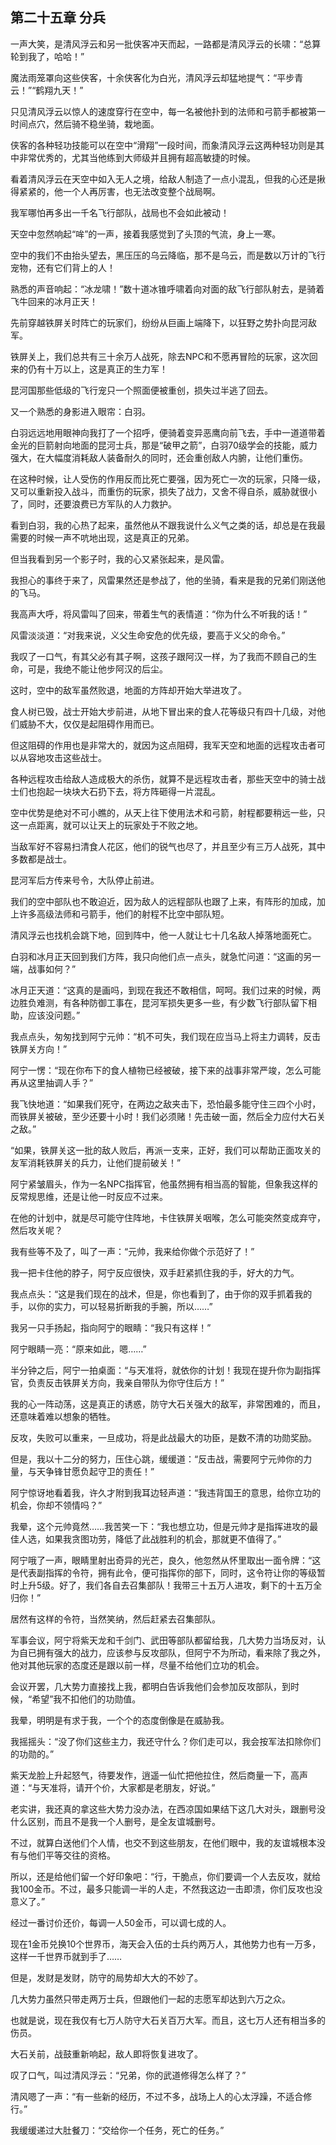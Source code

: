 ## 第二十五章 分兵

一声大笑，是清风浮云和另一批侠客冲天而起，一路都是清风浮云的长啸：“总算轮到我了，哈哈！”

魔法雨笼罩向这些侠客，十余侠客化为白光，清风浮云却猛地提气：“平步青云！”“鹤翔九天！”

只见清风浮云以惊人的速度穿行在空中，每一名被他扑到的法师和弓箭手都被第一时间点穴，然后骑不稳坐骑，栽地面。

侠客的各种轻功技能可以在空中“滑翔”一段时间，而象清风浮云这两种轻功则是其中非常优秀的，尤其当他练到大师级并且拥有超高敏捷的时候。

看着清风浮云在天空中如入无人之境，给敌人制造了一点小混乱，但我的心还是揪得紧紧的，他一个人再厉害，也无法改变整个战局啊。

我军哪怕再多出一千名飞行部队，战局也不会如此被动！

天空中忽然响起“哞”的一声，接着我感觉到了头顶的气流，身上一寒。

空中的我们不由抬头望去，黑压压的乌云降临，那不是乌云，而是数以万计的飞行宠物，还有它们背上的人！

熟悉的声音响起：“冰龙啸！”数十道冰锥呼啸着向对面的敌飞行部队射去，是骑着飞牛回来的冰月正天！

先前穿越铁屏关时阵亡的玩家们，纷纷从巨画上端降下，以狂野之势扑向昆河敌军。

铁屏关上，我们总共有三十余万人战死，除去NPC和不愿再冒险的玩家，这次回来的仍有十万以上，这是真正的生力军！

昆河国那些低级的飞行宠只一个照面便被重创，损失过半逃了回去。

又一个熟悉的身影进入眼帘：白羽。

白羽远远地用眼神向我打了一个招呼，便骑着变异恶鹰向前飞去，手中一道道带着金光的巨箭射向地面的昆河士兵，那是“破甲之箭”，白羽70级学会的技能，威力强大，在大幅度消耗敌人装备耐久的同时，还会重创敌人内腑，让他们重伤。

在这种时候，让人受伤的作用反而比死亡要强，因为死亡一次的玩家，只降一级，又可以重新投入战斗，而重伤的玩家，损失了战力，又舍不得自杀，威胁就很小了，同时，还要浪费已方军队的人力救护。

看到白羽，我的心热了起来，虽然他从不跟我说什么义气之类的话，却总是在我最需要的时候一声不吭地出现，这是真正的兄弟。

但当我看到另一个影子时，我的心又紧张起来，是风雷。

我担心的事终于来了，风雷果然还是参战了，他的坐骑，看来是我的兄弟们刚送他的飞马。

我高声大呼，将风雷叫了回来，带着生气的表情道：“你为什么不听我的话！”

风雷淡淡道：“对我来说，义父生命安危的优先级，要高于义父的命令。”

我叹了一口气，有其父必有其子啊，这孩子跟阿汉一样，为了我而不顾自己的生命，可是，我绝不能让他步阿汉的后尘。

这时，空中的敌军虽然败退，地面的方阵却开始大举进攻了。

食人树已毁，战士开始大步前进，从地下冒出来的食人花等级只有四十几级，对他们威胁不大，仅仅是起阻碍作用而已。

但这阻碍的作用也是非常大的，就因为这点阻碍，我军天空和地面的远程攻击者可以从容地攻击这些战士。

各种远程攻击给敌人造成极大的杀伤，就算不是远程攻击者，那些天空中的骑士战士们也抱起一块块大石扔下去，将方阵砸得一片混乱。

空中优势是绝对不可小瞧的，从天上往下使用法术和弓箭，射程都要稍远一些，只这一点距离，就可以让天上的玩家处于不败之地。

当敌军好不容易扫清食人花区，他们的锐气也尽了，并且至少有三万人战死，其中多数都是战士。

昆河军后方传来号令，大队停止前进。

我们的空中部队也不敢迫近，因为敌人的远程部队也跟了上来，有阵形的加成，加上许多高级法师和弓箭手，他们的射程不比空中部队短。

清风浮云也找机会跳下地，回到阵中，他一人就让七十几名敌人掉落地面死亡。

白羽和冰月正天回到我们方阵，我只向他们点一点头，就急忙问道：“这画的另一端，战事如何？”

冰月正天道：“这真的是画吗，到现在我还不敢相信，呵呵。我们过来的时候，两边胜负难测，有各种防御工事在，昆河军损失更多一些，有少数飞行部队留下相助，应该没问题。”

我点点头，匆匆找到阿宁元帅：“机不可失，我们现在应当马上将主力调转，反击铁屏关方向！”

阿宁一愣：“现在你布下的食人植物已经被破，接下来的战事非常严竣，怎么可能再从这里抽调人手？”

我飞快地道：“如果我们死守，在两边之敌夹击下，恐怕最多能守住三四个小时，而铁屏关被破，至少还要十小时！我们必须赌！先击破一面，然后全力应付大石关之敌。”

“如果，铁屏关这一批的敌人败后，再派一支来，正好，我们可以帮助正面攻关的友军消耗铁屏关的兵力，让他们提前破关！”

阿宁紧皱眉头，作为一名NPC指挥官，他虽然拥有相当高的智能，但象我这样的反常规思维，还是让他一时反应不过来。

在他的计划中，就是尽可能守住阵地，卡住铁屏关咽喉，怎么可能突然变成弃守，然后攻关呢？

我有些等不及了，叫了一声：“元帅，我来给你做个示范好了！”

我一把卡住他的脖子，阿宁反应很快，双手赶紧抓住我的手，好大的力气。

我点点头：“这是我们现在的战术，但是，你也看到了，由于你的双手抓着我的手，以你的实力，可以轻易折断我的手腕，所以……”

我另一只手扬起，指向阿宁的眼睛：“我只有这样！”

阿宁眼睛一亮：“原来如此，嗯……”

半分钟之后，阿宁一拍桌面：“与天准将，就依你的计划！我现在提升你为副指挥官，负责反击铁屏关方向，我亲自带队为你守住后方！”

我的心一阵动荡，这是真正的诱惑，防守大石关强大的敌军，非常困难的，而且，还意味着难以想象的牺牲。

反攻，失败可以重来，一旦成功，将是此战最大的功臣，是数不清的功勋奖励。

但是，我以十二分的努力，压住心跳，缓缓道：“反击战，需要阿宁元帅你的力量，与天争锋甘愿负起守卫的责任！”

阿宁惊讶地看着我，许久才附到我耳边轻声道：“我违背国王的意思，给你立功的机会，你却不领情吗？”

我晕，这个元帅竟然……我苦笑一下：“我也想立功，但是元帅才是指挥进攻的最佳人选，如果我贪图功劳，降低了此战胜利的机会，那就更不值得了。”

阿宁哦了一声，眼睛里射出奇异的光芒，良久，他忽然从怀里取出一面令牌：“这是代表副指挥的令符，拥有此令，便可指挥你的部下，同时，这令符让你的等级暂时上升5级。好了，我们各自去召集部队！我带三十五万人进攻，剩下的十五万全归你！”

居然有这样的令符，当然笑纳，然后赶紧去召集部队。

军事会议，阿宁将紫天龙和千剑门、武田等部队都留给我，几大势力当场反对，认为自已拥有强大的战力，应该参与反攻部队，但阿宁不为所动，看来除了我之外，他对其他玩家的态度还是跟以前一样，尽量不给他们立功的机会。

会议开罢，几大势力直接找上我，都明白告诉我他们会参加反攻部队，到时候，“希望”我不扣他们的功勋值。

我晕，明明是有求于我，一个个的态度倒像是在威胁我。

我摇摇头：“没了你们这些主力，我还守什么？你们走可以，我会按军法扣除你们的功勋的。”

紫天龙脸上升起怒气，待要发作，逍遥一仙忙把他拉住，然后商量一下，高声道：“与天准将，请开个价，大家都是老朋友，好说。”

老实讲，我还真的拿这些大势力没办法，在西凉国如果结下这几大对头，跟删号没什么区别，而且不是我一个人删号，是全友谊城删号。

不过，就算白送他们个人情，也交不到这些朋友，在他们眼中，我的友谊城根本没有与他们平等交往的资格。

所以，还是给他们留一个好印象吧：“行，干脆点，你们要调一个人去反攻，就给我100金币。不过，最多只能调一半的人走，不然我这边一击即溃，你们反攻也没意义了。”

经过一番讨价还价，每调一人50金币，可以调七成的人。

现在1金币兑换10个世界币，海天会入伍的士兵约两万人，其他势力也有一万多，这样一千世界币就到手了……

但是，发财是发财，防守的局势却大大的不妙了。

几大势力虽然只带走两万士兵，但跟他们一起的志愿军却达到六万之众。

也就是说，现在我仅有七万人防守大石关百万大军。而且，这七万人还有相当多的伤员。

大石关前，战鼓重新响起，敌人即将恢复进攻了。

叹了口气，叫过清风浮云：“兄弟，你的武道修得怎么样了？”

清风嗯了一声：“有一些新的经历，不过不多，战场上人的心太浮躁，不适合修行。”

我缓缓递过大肚餐刀：“交给你一个任务，死亡的任务。”

